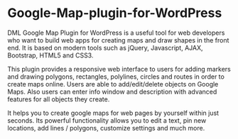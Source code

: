 # Google-Map-plugin-for-WordPress
DML Google Map Plugin for WordPress is a useful tool for web developers who want to build web apps for creating maps and draw shapes in the front end. It is based on modern tools such as jQuery, Javascript, AJAX, Bootstrap, HTML5 and CSS3.  

This plugin provides a responsive web interface to users for adding markers and drawing polygons, rectangles, polylines, circles and routes in order to create maps online. Users are able to add/edit/delete objects on Google Maps. Also users can enter info window and description with advanced features for all objects they create.  

It helps you to create google maps for web pages by yourself within just seconds. Its powerful functionality allows you to edit a text, pin new locations, add lines / polygons, customize settings and much more.
